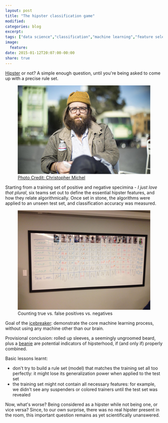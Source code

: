 ```yaml
---
layout: post
title: "The hipster classification game"
modified:
categories: blog
excerpt:
tags: ["data science","classification","machine learning","feature selection","fun"]
image:
  feature:
date: 2015-01-12T20:07:00-00:00
share: true
---
```


[Hipster][hipster] or not? A simple enough question, until you're being asked to come up with a precise rule set.

<figure>
	<img src="/images/hipster.jpg" alt="Photo of a San Francisco hipster"/>
	<figcaption><a href="https://www.flickr.com/photos/cmichel67/11808909353/" title="A San Francisco Hipster">Photo Credit: Christopher Michel</a></figcaption>
</figure>

Starting from a training set of positive and negative specimina - *I just love that plural*, six teams set out
to define the essential hipster features, and how they relate algorithmically. Once set in stone,
the algorithms were applied to an unseen test set, and classification accuracy was measured.

<figure>
	<img src="/images/hipster_classification_evaluation.jpg" alt="White board with evaluation of hipster classification results"/>
	<figcaption>Counting true vs. false positives vs. negatives</figcaption>
</figure>

Goal of the [icebreaker][icebreaker]: demonstrate the core machine learning process, without using any machine other than our brain.

Provisional conclusion: rolled up sleeves, a seemingly ungroomed beard, plus a [beanie][beanie] are potential
indicators of hipsterhood, if (and only if) properly combined.

Basic lessons learnt:

* don't try to build a rule set (model) that matches the training set all too perfectly: it might lose its generalization power when applied to the test set
* the training set might not contain all necessary features: for example, we didn't see any suspenders or colored trainers until the test set was revealed

Now, what's worse? Being considered as a hipster while not being one, or vice versa?
Since, to our own surprise, there was no real hipster present in the room, this important question remains as yet scientifically unanswered.

[hipster]: http://en.wikipedia.org/wiki/Hipster_(contemporary_subculture)
[beanie]: http://en.wikipedia.org/wiki/Beanie_(seamed_cap)
[icebreaker]: http://www.thisismetis.com/blog/hipster-classifier-icebreaker